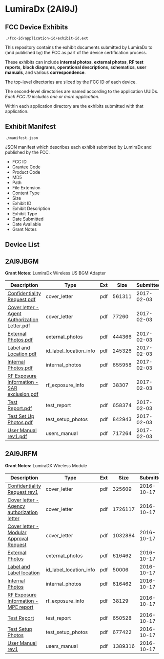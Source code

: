 # LumiraDx (2AI9J)
## FCC Device Exhibits

```
./fcc-id/application-id/exhibit-id.ext
```

This repository contains the exhibit documents submitted by LumiraDx to (and published by) the FCC as part of the device certification process.

These exhibits can include **internal photos**, **external photos**, **RF test reports**, **block diagrams**, **operational descriptions**, **schematics**, **user manuals**, and various **correspondence**.

The top-level directories are sliced by the FCC ID of each device.

The second-level directories are named according to the application UUIDs. *Each FCC ID includes one or more application.*

Within each application directory are the exhibits submitted with that application. 

## Exhibit Manifest

```
./manifest.json
```

JSON manifest which describes each exhibit submitted by LumiraDx and published by the FCC.

- FCC ID
- Grantee Code
- Product Code
- MD5
- Path
- File Extension
- Content Type
- Size
- Exhibit ID
- Exhibit Description
- Exhibit Type
- Date Submitted
- Date Available
- Grant Notes

## Device List
## 2AI9JBGM
**Grant Notes:** LumiraDx Wireless US BGM Adapter

| Description | Type | Ext | Size | Submitted | Available |
| ----------- | ---- | --- | ---- | --------- | --------- |
| [Confidentiality Request.pdf](2AI9JBGM/e9b04307e114dacf5245ab77459cb9de/3275808.pdf) | cover_letter | pdf | 561311 | 2017-02-03 | 2017-02-03 |
| [Cover letter - Agent Authorization Letter.pdf](2AI9JBGM/e9b04307e114dacf5245ab77459cb9de/3275809.pdf) | cover_letter | pdf | 77260 | 2017-02-03 | 2017-02-03 |
| [External Photos.pdf](2AI9JBGM/e9b04307e114dacf5245ab77459cb9de/3275810.pdf) | external_photos | pdf | 444366 | 2017-02-03 | 2017-02-03 |
| [Label and Location.pdf](2AI9JBGM/e9b04307e114dacf5245ab77459cb9de/3275811.pdf) | id_label_location_info | pdf | 245326 | 2017-02-03 | 2017-02-03 |
| [Internal Photos.pdf](2AI9JBGM/e9b04307e114dacf5245ab77459cb9de/3275812.pdf) | internal_photos | pdf | 655958 | 2017-02-03 | 2017-02-03 |
| [RF Exposure Information - SAR exclusion.pdf](2AI9JBGM/e9b04307e114dacf5245ab77459cb9de/3275819.pdf) | rf_exposure_info | pdf | 38307 | 2017-02-03 | 2017-02-03 |
| [Test Report.pdf](2AI9JBGM/e9b04307e114dacf5245ab77459cb9de/3275815.pdf) | test_report | pdf | 658374 | 2017-02-03 | 2017-02-03 |
| [Test Set Up Photos.pdf](2AI9JBGM/e9b04307e114dacf5245ab77459cb9de/3275816.pdf) | test_setup_photos | pdf | 842943 | 2017-02-03 | 2017-02-03 |
| [User Manual rev1.pdf](2AI9JBGM/e9b04307e114dacf5245ab77459cb9de/3275817.pdf) | users_manual | pdf | 717264 | 2017-02-03 | 2017-02-03 |
## 2AI9JRFM
**Grant Notes:** LumiraDX Wireless Module

| Description | Type | Ext | Size | Submitted | Available |
| ----------- | ---- | --- | ---- | --------- | --------- |
| [Confidentiality Request rev1](2AI9JRFM/b49fde1c3f95592afbc1455c29647d6b/3165286.pdf) | cover_letter | pdf | 325609 | 2016-10-17 | 2016-10-18 |
| [Cover letter - Agency authorization letter](2AI9JRFM/b49fde1c3f95592afbc1455c29647d6b/3165287.pdf) | cover_letter | pdf | 1726117 | 2016-10-17 | 2016-10-18 |
| [Cover letter - Modular Approval Request](2AI9JRFM/b49fde1c3f95592afbc1455c29647d6b/3165288.pdf) | cover_letter | pdf | 1032884 | 2016-10-17 | 2016-10-18 |
| [External Photos](2AI9JRFM/b49fde1c3f95592afbc1455c29647d6b/3165289.pdf) | external_photos | pdf | 616462 | 2016-10-17 | 2016-10-18 |
| [Label and Label location](2AI9JRFM/b49fde1c3f95592afbc1455c29647d6b/3165291.pdf) | id_label_location_info | pdf | 50006 | 2016-10-17 | 2016-10-18 |
| [Internal Photos](2AI9JRFM/b49fde1c3f95592afbc1455c29647d6b/3165289.pdf) | internal_photos | pdf | 616462 | 2016-10-17 | 2016-10-18 |
| [RF Exposure Information - MPE report](2AI9JRFM/b49fde1c3f95592afbc1455c29647d6b/3165294.pdf) | rf_exposure_info | pdf | 38129 | 2016-10-17 | 2016-10-18 |
| [Test Report](2AI9JRFM/b49fde1c3f95592afbc1455c29647d6b/3165296.pdf) | test_report | pdf | 650528 | 2016-10-17 | 2016-10-18 |
| [Test Setup Photos](2AI9JRFM/b49fde1c3f95592afbc1455c29647d6b/3165297.pdf) | test_setup_photos | pdf | 677422 | 2016-10-17 | 2016-10-18 |
| [User Manual rev1](2AI9JRFM/b49fde1c3f95592afbc1455c29647d6b/3165298.pdf) | users_manual | pdf | 1389316 | 2016-10-17 | 2016-10-18 |
